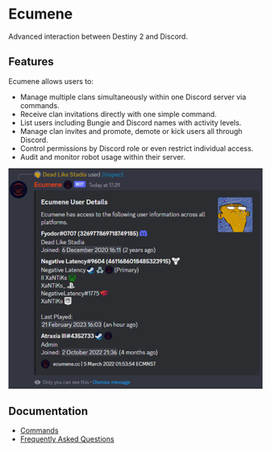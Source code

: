 # Ecumene
Advanced interaction between Destiny 2 and Discord. 

## Features
Ecumene allows users to:

 - Manage multiple clans simultaneously within one Discord server via commands.
 - Receive clan invitations directly with one simple command.
 - List users including Bungie and Discord names with activity levels.
 - Manage clan invites and promote, demote or kick users all through Discord.
 - Control permissions by Discord role or even restrict individual access.
 - Audit and monitor robot usage within their server.

![user_inspect](docs/images/inspect.png)

## Documentation
 - [Commands](docs/COMMANDS.md)
 - [Frequently Asked Questions](docs/FAQ.md)